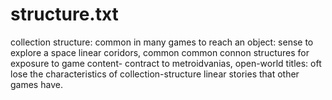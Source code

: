 
# structure.txt
collection structure: common in many games to reach an object: sense to explore a space
linear coridors, common common connon structures for exposure to game content- contract to metroidvanias, open-world titles: oft lose the characteristics of collection-structure linear stories that other games have. 
